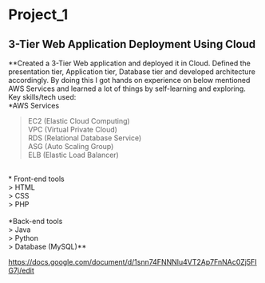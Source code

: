 # Project_1
## 3-Tier Web Application Deployment Using Cloud
**Created a 3-Tier Web application and deployed it in Cloud. Defined the presentation tier, Application tier, Database tier and
developed architecture accordingly. By doing this I got hands on experience on below mentioned AWS Services and learned
a lot of things by self-learning and exploring.
Key skills/tech used:
<br>
*AWS Services<br>
 > EC2 (Elastic Cloud Computing)<br>
 > VPC (Virtual Private Cloud)<br>
 > RDS (Relational Database Service)<br>
 > ASG (Auto Scaling Group)<br>
 > ELB (Elastic Load Balancer)<br>
<br>
* Front-end tools<br>
 > HTML<br>
 > CSS<br>
 > PHP<br>
<br>
*Back-end tools<br>
 > Java<br>
 > Python<br>
 > Database (MySQL)**<br>

https://docs.google.com/document/d/1snn74FNNNlu4VT2Ap7FnNAc0Zj5FIG7j/edit
